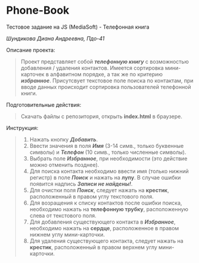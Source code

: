 # Phone-Book
Тестовое задание на JS (MediaSoft) - Телефонная книга

_Шундикова Диана Андреевна, Пдо-41_
  
  
  
Описание проекта:

 > Проект представляет собой _**телефонную книгу**_ с возможностью добавления / удаления контактов.
 > Имеется сортировка мини-карточек в алфавитном порядке, а так же по критерию  _**избранное**_.
 >Присутсвует текстовое поле поиска по контактам, при вводе данных происходит сортировка пользователей телефонной книги.



Подготовительные действия:

>Скачать файлы с репозитория, открыть **index.html** в браузере.

Инструкция:

>1. Нажать кнопку  _**Добавить**_.
>2. Ввести значения в поля _**Имя**_ (3-14 симв., только буквенные символы)  и   _**Телефон**_ (10 симв., только численные символы).
>3. Выбрать поле _**Избранное**_, при необходимости (это действие можно отменить позднее).
>4. Для поиска контакта необходимо ввести имя (только нижний регистр) в поле _**Поиск**_ и нажать на **лупу**. В случае ошибки появится надпись _**Записи не найдены!**_.
>5. Для очистки поля _**Поиск**_, следует нажать на **крестик**, расположенный в правом углу текстового поля.
>6. Для возращения к списку контактов после ошибки поиска, необходимо нажать на **телефонную трубку**, расположенную слева от текстового поля.
>7. Для добавления существующего контакта в _**Избранное**_, необходимо нажать на **сердце**, расположенное в правом нижнем углу мини-карточки. 
>8. Для удаления существующего контакта, следует нажать на **крестик**, расположенный в правом верхнем углу мини-карточки.
